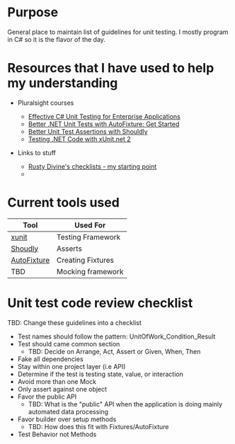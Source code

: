 # Purpose

General place to maintain list of guidelines for unit testing.  I mostly program in C# so it is the flavor of the day.

# Resources that I have used to help my understanding

* Pluralsight courses
    * [Effective C# Unit Testing for Enterprise Applications](https://app.pluralsight.com/library/courses/csharp-unit-testing-enterprise-applications/table-of-contents)
    * [Better .NET Unit Tests with AutoFixture: Get Started](https://app.pluralsight.com/library/courses/autofixture-dotnet-unit-test-get-started/table-of-contents)
    * [Better Unit Test Assertions with Shouldly](https://app.pluralsight.com/library/courses/shouldly-unit-test-assertions/table-of-contents)
    * [Testing .NET Code with xUnit.net 2](https://app.pluralsight.com/library/courses/xunitdotnet2-dotnet-code-testing/table-of-contents)

* Links to stuff
    * [Rusty Divine's checklists - my starting point](https://github.com/osmyn/Practices/blob/master/UnitTestGuidelines.md)
    *

# Current tools used

| Tool | Used For |
|------|----------|
| [xunit](https://github.com/xunit/xunit) | Testing Framework |
| [Shoudly](https://github.com/shouldly/shouldly) | Asserts |
| [AutoFixture](https://github.com/AutoFixture/AutoFixture) | Creating Fixtures
| TBD | Mocking framework

# Unit test code review checklist

TBD:  Change these guidelines into a checklist

* Test names should follow the pattern: UnitOfWork_Condition_Result
* Test should came common section
    * TBD:  Decide on Arrange, Act, Assert or Given, When, Then
* Fake all dependencies
* Stay within one project layer (i.e API)
* Determine if the test is testing state, value, or interaction
* Avoid more than one Mock
* Only assert against one object
* Favor the public API
    * TBD:  What is the "public" API when the application is doing mainly automated data processing
* Favor builder over setup methods
    * TBD: How does this fit with Fixtures/AutoFixture
* Test Behavior not Methods


     

